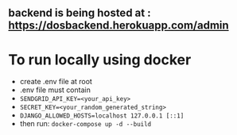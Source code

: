 ## backend is being hosted at : https://dosbackend.herokuapp.com/admin

# To run locally using docker
- create .env file at root
- .env file must contain
- ```SENDGRID_API_KEY=<your_api_key>```
- ```SECRET_KEY=<your_random_generated_string>```
- ```DJANGO_ALLOWED_HOSTS=localhost 127.0.0.1 [::1]```
- then run: ```docker-compose up -d --build```